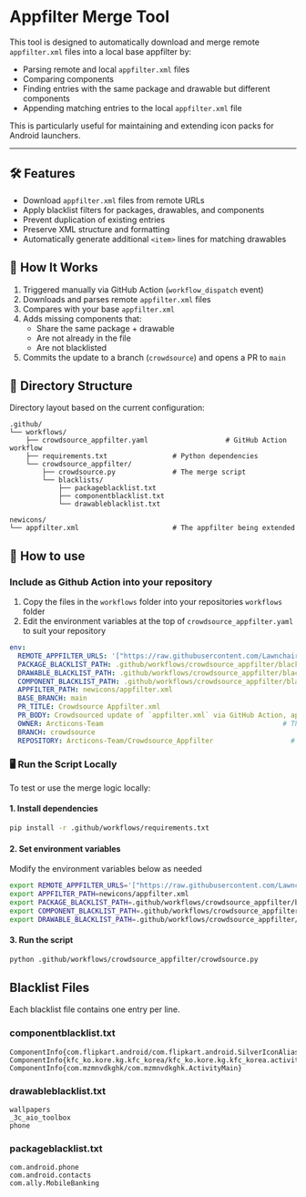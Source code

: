 # Appfilter Merge Tool

This tool is designed to automatically download and merge remote `appfilter.xml` files into a local base appfilter by:

- Parsing remote and local `appfilter.xml` files
- Comparing components
- Finding entries with the same package and drawable but different components
- Appending matching entries to the local `appfilter.xml` file

This is particularly useful for maintaining and extending icon packs for Android launchers.

---

## 🛠 Features

- Download `appfilter.xml` files from remote URLs
- Apply blacklist filters for packages, drawables, and components
- Prevent duplication of existing entries
- Preserve XML structure and formatting
- Automatically generate additional `<item>` lines for matching drawables

## 🔁 How It Works

1. Triggered manually via GitHub Action (`workflow_dispatch` event)
2. Downloads and parses remote `appfilter.xml` files
3. Compares with your base `appfilter.xml`
4. Adds missing components that:
   - Share the same package + drawable
   - Are not already in the file
   - Are not blacklisted
5. Commits the update to a branch (`crowdsource`) and opens a PR to `main`



## 📁 Directory Structure
Directory layout based on the current configuration:

```text
.github/
└── workflows/
    ├── crowdsource_appfilter.yaml                   # GitHub Action workflow
    ├── requirements.txt                # Python dependencies
    └── crowdsource_appfilter/
        ├── crowdsource.py              # The merge script
        └── blacklists/
            ├── packageblacklist.txt
            ├── componentblacklist.txt
            └── drawableblacklist.txt

newicons/
└── appfilter.xml                       # The appfilter being extended
```

## 🚀 How to use 

### Include as Github Action into your repository
1. Copy the files in the `workflows` folder into your repositories `workflows` folder
2. Edit the environment variables at the top of `crowdsource_appfilter.yaml` to suit your repository
```yaml
env:
  REMOTE_APPFILTER_URLS: '["https://raw.githubusercontent.com/LawnchairLauncher/lawnicons/refs/heads/develop/app/assets/appfilter.xml","https://raw.githubusercontent.com/Delta-Icons/android/refs/heads/master/app/src/main/assets/appfilter.xml","https://raw.githubusercontent.com/Arcticons-Team/Arcticons/refs/heads/main/app/src/main/assets/appfilter.xml"]' 
  PACKAGE_BLACKLIST_PATH: .github/workflows/crowdsource_appfilter/blacklists/packageblacklist.txt      # The path to the package blacklist file, change if necessary
  DRAWABLE_BLACKLIST_PATH: .github/workflows/crowdsource_appfilter/blacklists/drawableblacklist.txt    # The path to the drawable blacklist file, change if necessary
  COMPONENT_BLACKLIST_PATH: .github/workflows/crowdsource_appfilter/blacklists/componentblacklist.txt  # The path to the component blacklist file, change if necessary
  APPFILTER_PATH: newicons/appfilter.xml                                # The path to the appfilter.xml file, change if necessary            
  BASE_BRANCH: main                                                     # The base branch for the pull request, change if necessary
  PR_TITLE: Crowdsource Appfilter.xml                                        # The title of the pull request, change if necessary                          
  PR_BODY: Crowdsourced update of `appfilter.xml` via GitHub Action, applying blacklist filters.            # The body of the pull request, change if necessary
  OWNER: Arcticons-Team                                            # The owner of the repository, change if necessary
  BRANCH: crowdsource    
  REPOSITORY: Arcticons-Team/Crowdsource_Appfilter                   # The repository where the action will run, change if necessary            
```

### 🖥️ Run the Script Locally

To test or use the merge logic locally:

#### 1. Install dependencies

```bash
pip install -r .github/workflows/requirements.txt
```
#### 2. Set environment variables

Modify the environment variables below as needed
```bash
export REMOTE_APPFILTER_URLS='["https://raw.githubusercontent.com/LawnchairLauncher/lawnicons/refs/heads/develop/app/assets/appfilter.xml","https://raw.githubusercontent.com/Delta-Icons/android/refs/heads/master/app/src/main/assets/appfilter.xml","https://raw.githubusercontent.com/Arcticons-Team/Arcticons/refs/heads/main/app/src/main/assets/appfilter.xml"]'
export APPFILTER_PATH=newicons/appfilter.xml
export PACKAGE_BLACKLIST_PATH=.github/workflows/crowdsource_appfilter/blacklists/packageblacklist.txt
export COMPONENT_BLACKLIST_PATH=.github/workflows/crowdsource_appfilter/blacklists/componentblacklist.txt
export DRAWABLE_BLACKLIST_PATH=.github/workflows/crowdsource_appfilter/blacklists/drawableblacklist.txt
```
#### 3. Run the script

```bash
python .github/workflows/crowdsource_appfilter/crowdsource.py
```

## Blacklist Files

Each blacklist file contains one entry per line.

### componentblacklist.txt
```text
ComponentInfo{com.flipkart.android/com.flipkart.android.SilverIconAlias}
ComponentInfo{kfc_ko.kore.kg.kfc_korea/kfc_ko.kore.kg.kfc_korea.activity.IntroActivity}
ComponentInfo{com.mzmnvdkghk/com.mzmnvdkghk.ActivityMain}
```

### drawableblacklist.txt
```text
wallpapers
_3c_aio_toolbox
phone
```


### packageblacklist.txt
```text
com.android.phone
com.android.contacts
com.ally.MobileBanking
```